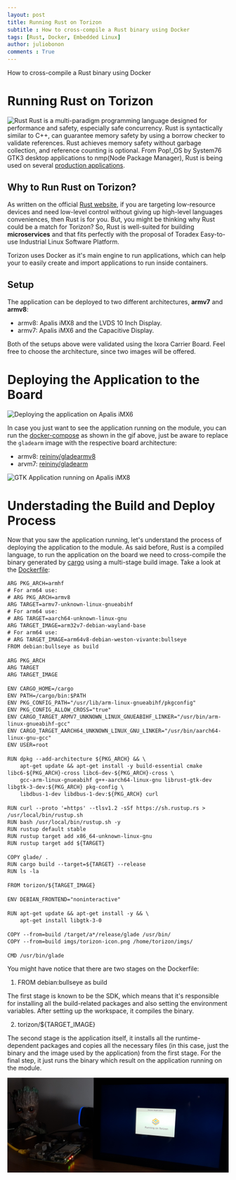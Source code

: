 ```yaml
---
layout: post
title: Running Rust on Torizon
subtitle : How to cross-compile a Rust binary using Docker
tags: [Rust, Docker, Embedded Linux]
author: juliobonon
comments : True
---
```


How to cross-compile a Rust binary using Docker


# Running Rust on Torizon

<img src="https://rustacean.net/assets/rustacean-flat-happy.png" alt="Rust" width="200" height="150" />  Rust is a multi-paradigm programming language designed for performance and safety, especially safe concurrency. Rust is syntactically similar to C++, can guarantee memory safety by using a borrow checker to validate references. Rust achieves memory safety without garbage collection, and reference counting is optional. From Pop!_OS by System76 GTK3 desktop applications to nmp(Node Package Manager), Rust is being used on several [production applications](https://www.rust-lang.org/pt-BR/production/users).

## Why to Run Rust on Torizon?

As written on the official [Rust website](https://www.rust-lang.org/), if you are targeting low-resource devices and need low-level control without giving up high-level languages conveniences, then Rust is for you. But, you might be thinking why Rust could be a match for Torizon? So, Rust is well-suited for building **microservices** and that fits perfectly with the proposal of Toradex Easy-to-use Industrial Linux Software Platform.

Torizon uses Docker as it's main engine to run applications, which can help your to easily create and import applications to run inside containers.

## Setup

The application can be deployed to two different architectures, **armv7** and **armv8**:

 - armv8: Apalis iMX8 and the LVDS 10 Inch Display.
 - armv7: Apalis iMX6 and the Capacitive Display.

Both of the setups above were validated using the Ixora Carrier Board. Feel free to choose the architecture, since two images will be offered.

# Deploying the Application to the Board

![Deploying the application on Apalis iMX6](https://docs.toradex.com/109253-rust-gtk.gif?v=2)

In case you just want to see the application running on the module, you can run the [docker-compose](https://github.com/juliobonon/rustarm/blob/master/gtk-rs/docker-compose.yaml) as shown in the gif above, just be aware to replace the `gladearm` image with the respective board architecture:

- armv8: [reininy/gladearmv8](https://hub.docker.com/repository/docker/reininy/gladearmv8)
- arvm7: [reininy/gladearm](https://hub.docker.com/repository/docker/reininy/gladearm)

![GTK Application running on Apalis iMX8](https://docs.toradex.com/109258-gtk-rs-on-torizon.png?w=600)

# Understading the Build and Deploy Process

Now that you saw the application running, let's understand the process of deploying the application to the module. As said before, Rust is a compiled language, to run the application on the board we need to cross-compile the binary generated by [cargo](https://doc.rust-lang.org/book/ch01-03-hello-cargo.html) using a multi-stage build image. Take a look at the [Dockerfile](https://github.com/juliobonon/rustarm/blob/master/gtk-rs/Dockerfile):

```
ARG PKG_ARCH=armhf
# For arm64 use:
# ARG PKG_ARCH=armv8
ARG TARGET=armv7-unknown-linux-gnueabihf
# For arm64 use:
# ARG TARGET=aarch64-unknown-linux-gnu
ARG TARGET_IMAGE=arm32v7-debian-wayland-base
# For arm64 use:
# ARG TARGET_IMAGE=arm64v8-debian-weston-vivante:bullseye
FROM debian:bullseye as build

ARG PKG_ARCH
ARG TARGET
ARG TARGET_IMAGE

ENV CARGO_HOME=/cargo
ENV PATH=/cargo/bin:$PATH
ENV PKG_CONFIG_PATH="/usr/lib/arm-linux-gnueabihf/pkgconfig"
ENV PKG_CONFIG_ALLOW_CROSS="true"
ENV CARGO_TARGET_ARMV7_UNKNOWN_LINUX_GNUEABIHF_LINKER="/usr/bin/arm-linux-gnueabihf-gcc"
ENV CARGO_TARGET_AARCH64_UNKNOWN_LINUX_GNU_LINKER="/usr/bin/aarch64-linux-gnu-gcc"
ENV USER=root

RUN dpkg --add-architecture ${PKG_ARCH} && \
    apt-get update && apt-get install -y build-essential cmake libc6-${PKG_ARCH}-cross libc6-dev-${PKG_ARCH}-cross \
    gcc-arm-linux-gnueabihf g++-aarch64-linux-gnu librust-gtk-dev libgtk-3-dev:${PKG_ARCH} pkg-config \
    libdbus-1-dev libdbus-1-dev:${PKG_ARCH} curl

RUN curl --proto '=https' --tlsv1.2 -sSf https://sh.rustup.rs > /usr/local/bin/rustup.sh
RUN bash /usr/local/bin/rustup.sh -y
RUN rustup default stable
RUN rustup target add x86_64-unknown-linux-gnu
RUN rustup target add ${TARGET}

COPY glade/ .
RUN cargo build --target=${TARGET} --release
RUN ls -la

FROM torizon/${TARGET_IMAGE}

ENV DEBIAN_FRONTEND="noninteractive"

RUN apt-get update && apt-get install -y && \
    apt-get install libgtk-3-0

COPY --from=build /target/a*/release/glade /usr/bin/
COPY --from=build imgs/torizon-icon.png /home/torizon/imgs/

CMD /usr/bin/glade
```

You might have notice that there are two stages on the Dockerfile:

1. FROM debian:bullseye as build

The first stage is known to be the SDK, which means that it's responsible for installing all the build-related packages and also setting the environment variables. After setting up the workspace, it compiles the binary.

2. torizon/${TARGET_IMAGE}

The second stage is the application itself, it installs all the runtime-dependent packages and copies all the necessary files (in this case, just the binary and the image used by the application) from the first stage. For the final step, it just runs the binary which result on the application running on the module.

![Application Running on the Apalis iMX8 and the LVDS Display](https://raw.githubusercontent.com/juliobonon/rustarm/master/docs/running-rust-on-torizon.png)


